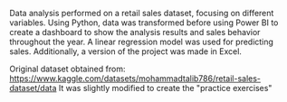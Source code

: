 Data analysis performed on a retail sales dataset, focusing on different variables. Using Python, data was transformed before using Power BI to create a dashboard to show the analysis results and sales behavior throughout the year. A linear regression model was used for predicting sales. Additionally, a version of the project was made in Excel.

Original dataset obtained from: https://www.kaggle.com/datasets/mohammadtalib786/retail-sales-dataset/data
It was slightly modified to create the "practice exercises"
